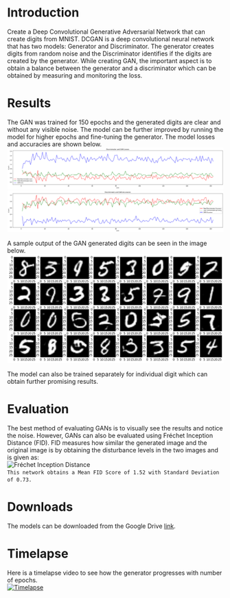 # Introduction
Create a Deep Convolutional Generative Adversarial Network that can create digits from MNIST. DCGAN is a deep convolutional neural network that has two models: Generator and Discriminator. The generator creates digits from random noise and the Discriminator identifies if the digits are created by the generator. While creating GAN, the important aspect is to obtain a balance between the generator and a discriminator which can be obtained by measuring and monitoring the loss.  
  
# Results
The GAN was trained for 150 epochs and the generated digits are clear and without any visible noise. The model can be further improved by running the model for higher epochs and fine-tuning the generator. The model losses and accuracies are shown below.  
![Losses](./PlotsAndImages/Losses.png)  
![Accuracies](./PlotsAndImages/Accuracies.png)  
  
A sample output of the GAN generated digits can be seen in the image below.  
![GAN Generated Image](./PlotsAndImages/image_150.jpg)  
  
The model can also be trained separately for individual digit which can obtain further promising results.  
  
# Evaluation
The best method of evaluating GANs is to visually see the results and notice the noise. However, GANs can also be evaluated using Fréchet Inception Distance (FID). FID measures how similar the generated image and the original image is by obtaining the disturbance levels in the two images and is given as:  
![Fréchet Inception Distance](https://miro.medium.com/max/1400/1*tJmwViZesuFM89TcVN7J3A.png)  
`This network obtains a Mean FID Score of 1.52 with Standard Deviation of 0.73.`  
  
# Downloads
The models can be downloaded from the Google Drive [link](https://drive.google.com/file/d/1bsSoo3s3mcA-qNuCrmMROlbHKR5NIVXK/view?usp=sharing).  
  
# Timelapse
Here is a timelapse video to see how the generator progresses with number of epochs.  
[![Timelapse](https://img.youtube.com/vi/3VlGOQoszxs/default.jpg)](https://youtu.be/3VlGOQoszxs)